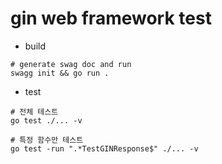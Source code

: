 # gin web framework test

- build

```
# generate swag doc and run
swagg init && go run .
```

- test

```
# 전체 테스트
go test ./... -v

# 특정 함수만 테스트
go test -run ".*TestGINResponse$" ./... -v
```
